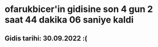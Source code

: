 # ofarukbicer'in gidisine son 4 gun 2 saat 44 dakika 06 saniye kaldi

## Gidis tarihi: 30.09.2022 :(